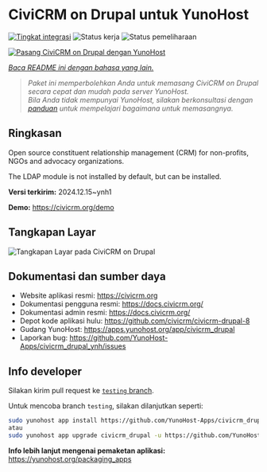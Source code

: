 <!--
N.B.: README ini dibuat secara otomatis oleh <https://github.com/YunoHost/apps/tree/master/tools/readme_generator>
Ini TIDAK boleh diedit dengan tangan.
-->

# CiviCRM on Drupal untuk YunoHost

[![Tingkat integrasi](https://apps.yunohost.org/badge/integration/civicrm_drupal)](https://ci-apps.yunohost.org/ci/apps/civicrm_drupal/)
![Status kerja](https://apps.yunohost.org/badge/state/civicrm_drupal)
![Status pemeliharaan](https://apps.yunohost.org/badge/maintained/civicrm_drupal)

[![Pasang CiviCRM on Drupal dengan YunoHost](https://install-app.yunohost.org/install-with-yunohost.svg)](https://install-app.yunohost.org/?app=civicrm_drupal)

*[Baca README ini dengan bahasa yang lain.](./ALL_README.md)*

> *Paket ini memperbolehkan Anda untuk memasang CiviCRM on Drupal secara cepat dan mudah pada server YunoHost.*  
> *Bila Anda tidak mempunyai YunoHost, silakan berkonsultasi dengan [panduan](https://yunohost.org/install) untuk mempelajari bagaimana untuk memasangnya.*

## Ringkasan

Open source constituent relationship management (CRM) for non-profits, NGOs and advocacy organizations.

The LDAP module is not installed by default, but can be installed.


**Versi terkirim:** 2024.12.15~ynh1

**Demo:** <https://civicrm.org/demo>

## Tangkapan Layar

![Tangkapan Layar pada CiviCRM on Drupal](./doc/screenshots/screenshot.png)

## Dokumentasi dan sumber daya

- Website aplikasi resmi: <https://civicrm.org>
- Dokumentasi pengguna resmi: <https://docs.civicrm.org/>
- Dokumentasi admin resmi: <https://docs.civicrm.org/>
- Depot kode aplikasi hulu: <https://github.com/civicrm/civicrm-drupal-8>
- Gudang YunoHost: <https://apps.yunohost.org/app/civicrm_drupal>
- Laporkan bug: <https://github.com/YunoHost-Apps/civicrm_drupal_ynh/issues>

## Info developer

Silakan kirim pull request ke [`testing` branch](https://github.com/YunoHost-Apps/civicrm_drupal_ynh/tree/testing).

Untuk mencoba branch `testing`, silakan dilanjutkan seperti:

```bash
sudo yunohost app install https://github.com/YunoHost-Apps/civicrm_drupal_ynh/tree/testing --debug
atau
sudo yunohost app upgrade civicrm_drupal -u https://github.com/YunoHost-Apps/civicrm_drupal_ynh/tree/testing --debug
```

**Info lebih lanjut mengenai pemaketan aplikasi:** <https://yunohost.org/packaging_apps>
